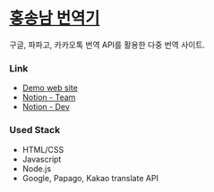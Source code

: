 # [홍송남 번역기](https://jjuny-translator.herokuapp.com/)

 구글, 파파고, 카카오톡 번역 API를 활용한 다중 번역 사이트.

### Link

 * [Demo web site](https://jjuny-translator.herokuapp.com/) 
 * [Notion - Team](https://www.notion.so/da94d6eee4484ea587390886dac9b28d)
 * [Notion - Dev](https://www.notion.so/ca37ba270cc9490e98aaaa97aae77e5a)


### Used Stack

- HTML/CSS
- Javascript
- Node.js
- Google, Papago, Kakao translate API
